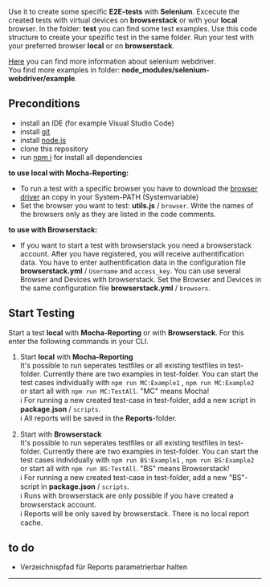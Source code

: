 Use it to create some specific **E2E-tests** with **Selenium**. Excecute the created tests with virtual devices on **browserstack** or with your **local** browser. In the folder: **test** you can find some test examples. Use this code structure to create your spezific test in the same folder. Run your test with your preferred browser **local** or on **browserstack**.

[Here](https://www.selenium.dev/documentation/webdriver/) you can find more information about selenium webdriver.<br>
You find more examples in folder: **node_modules/selenium-webdriver/example**.

## Preconditions

* install an IDE (for example Visual Studio Code)
* install [git](https://git-scm.com/downloads)
* install [node.js](https://nodejs.org/de/download/)
* clone this repository
* run [npm i]() for install all dependencies

**to use local with Mocha-Reporting:**

* To run a test with a specific browser you have to download the [browser driver](https://www.npmjs.com/package/selenium-webdriver) an copy in your System-PATH (Systemvariable)
* Set the browser you want to test: **utils.js** / `browser`. Write the names of the browsers only as they are listed in the code comments.

**to use with Browserstack:**

* If you want to start a test with browserstack you need a browserstack account. After you have registered, you will receive authentification data. You have to enter authentification data in the configuration file **browserstack.yml** / `Username` and `access_key`. You can use several Browser and Devices with browserstack. Set the Browser and Devices in the same configuration file **browserstack.yml** / `browsers`.

## Start Testing

Start a test **local** with **Mocha-Reporting** or with **Browserstack**. For this enter the following commands in your CLI.

1. Start **local** with **Mocha-Reporting** <br>
It's possible to run seperates testfiles or all existing testfiles in test-folder. Currently there are two examples in test-folder. You can start the test cases individually with `npm run MC:Example1` , `npm run MC:Example2` or start all with `npm run MC:TestAll`. "MC" means Mocha!<br>
:information_source: For running a new created test-case in test-folder, add a new script in **package.json** / `scripts`.<br>
:information_source: All reports will be saved in the **Reports**-folder.

2. Start with **Browserstack** <br>
It's possible to run seperates testfiles or all existing testfiles in test-folder. Currently there are two examples in test-folder. You can start the test cases individually with `npm run BS:Example1` , `npm run BS:Example2` or start all with `npm run BS:TestAll`. "BS" means Browserstack!<br>
:information_source: For running a new created test-case in test-folder, add a new "BS"-script in **package.json** / `scripts`.<br>
:information_source: Runs with browserstack are only possible if you have created a browserstack account. <br>
:information_source: Reports will be only saved by browserstack. There is no local report cache.

## to do

* Verzeichnispfad für Reports parametrierbar halten

---